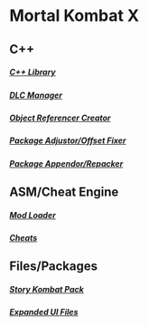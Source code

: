 # Mortal Kombat X

## C++
##### [C++ Library](Mortal%20Kombat%20X/C%2B%2BLibrary)
##### [DLC Manager](Mortal%20Kombat%20X/Costume%20Adder%20-%20DLC%20Manager)
##### [Object Referencer Creator](Mortal%20Kombat%20X/ObjectReferencer%20Creator)
##### [Package Adjustor/Offset Fixer](Mortal%20Kombat%20X/Package%20Adjustor-Offset%20Fixer)
##### [Package Appendor/Repacker](Mortal%20Kombat%20X/Package%20Appendor-Repacker)


## ASM/Cheat Engine
##### [Mod Loader](Mortal%20Kombat%20X/CheatEngine/Skin%20Loader)
##### [Cheats](Mortal%20Kombat%20X/CheatEngine)

## Files/Packages
##### [Story Kombat Pack](Mortal%20Kombat%20X/Story%20Kombat%20Pack)
##### [Expanded UI Files](Mortal%20Kombat%20X/Expanded%20Files)
